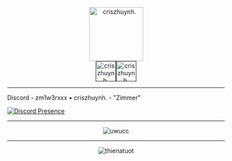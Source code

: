 <div align="center"><a href="https://discord.gg"><img weight = "125px", height = "125px", alt="criszhuynh." src="https://github.com/user-attachments/assets/1412610f-d294-458c-9269-cec9c157c111"></a></div><div align="center"><a href=""><img weight = "47px", height = "47px", alt="criszhuynh." src="https://github.com/user-attachments/assets/ec24ebfe-c07f-4232-b535-48e6cc0e4219"></a><a href=""><img weight = "47px", height = "47px", alt="criszhuynh." src="https://github.com/user-attachments/assets/29d9273a-90a8-475e-b48f-acd7987e1ae6"></a></div>

---

Discord - zm1w3rxxx • criszhuynh. - "Zimmer"

[![Discord Presence](https://lanyard.cnrad.dev/api/1030116082469572618)](https://discord.com/users/1030116082469572618)

---

<div align="center"><a><img weight = "auto", height = "auto", alt="uwucc" src="https://github.com/user-attachments/assets/5529a2c7-458f-4033-929e-bdc35ade488c"></a></div>

---

<div align="center"><a><img weight = "auto", height = "auto", alt="thienatuot" src="https://github.com/user-attachments/assets/ec47a3ef-98c3-4ee6-8e41-4e0881fcc17e"></a></div>

